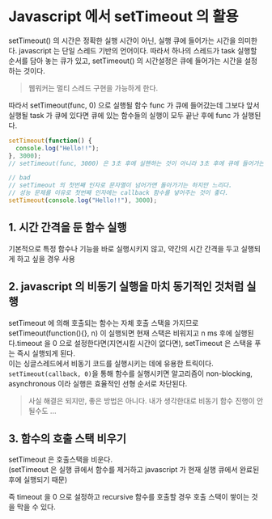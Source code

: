 # Javascript 에서 setTimeout 의 활용

setTimeout() 의 시간은 정확한 실행 시간이 아닌, 실행 큐에 들어가는 시간을 의미한다.
javascript 는 단일 스레드 기반의 언어이다. 
따라서 하나의 스레드가 task 실행할 순서를 담아 놓는 큐가 있고, setTimeout() 의 시간설정은 큐에 들어가는 시간을 설정하는 것이다.</br>
> 웹워커는 멀티 스레드 구현을 가능하게 한다.

따라서 setTimeout(func, 0) 으로 실행될 함수 func 가 큐에 들어갔는데 그보다 앞서 실행될 task 가 큐에 있다면
큐에 있는 함수들의 실행이 모두 끝난 후에 func 가 실행된다. 

```javascript
setTimeout(function() {
  console.log("Hello!!");
}, 3000);
// setTimeout(func, 3000) 은 3초 후에 실핸하는 것이 아니라 3초 후에 큐에 들어가는 것
```
```javascript
// bad
// setTimeout 의 첫번째 인자로 문자열이 넘어가면 돌아가기는 하지만 느리다. 
// 성능 문제를 이유로 첫번째 인자에는 callback 함수를 넣어주는 것이 좋다. 
setTimeout(console.log("Hello!!"), 3000);
```
## 1. 시간 간격을 둔 함수 실행

기본적으로 특정 함수나 기능을 바로 실행시키지 않고, 약간의 시간 간격을 두고 실행되게 하고 싶을 경우 사용



## 2. javascript 의 비동기 실행을 마치 동기적인 것처럼 실행

setTimeout 에 의해 호출되는 함수는 자체 호출 스택을 가지므로 
setTimeout(function(){}, n) 이 실행되면 현재 스택은 비워지고 n ms 후에 실행된다.timeout 을 0 으로 설정한다면(지연시킬 시간이 없다면), 
setTimeout 은 스택을 푸는 즉시 실행되게 된다.</br>
이는 싱글스레드에서 비동기 코드를 실행시키는 데에 유용한 트릭이다.</br>
`setTimeout(callback, 0)`을 통해 함수를 실행시키면 알고리즘이 non-blocking, asynchronous 이라 실행은 효율적인 선형 순서로 차단된다.  
> 사실 해결은 되지만, 좋은 방법은 아니다.
> 내가 생각한대로 비동기 함수 진행이 안될수도 ... 


## 3. 함수의 호출 스택 비우기

setTimeout 은 호출스택을 비운다.</br>
(setTimeout 은 실행 큐에서 함수를 제거하고 javascript 가 현재 실행 큐에서 완료된 후에 실행되기 때문)

즉 timeout 을 0 으로 설정하고 recursive 함수를 호출할 경우 호출 스택이 쌓이는 것을 막을 수 있다. 
